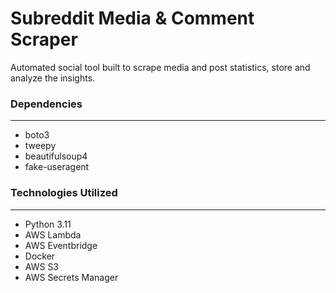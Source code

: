 # Subreddit Media & Comment Scraper
Automated social tool built to scrape media and post statistics, store and analyze the insights.

### Dependencies
***
- boto3
- tweepy
- beautifulsoup4
- fake-useragent

### Technologies Utilized
***
- Python 3.11
- AWS Lambda
- AWS Eventbridge
- Docker
- AWS S3
- AWS Secrets Manager